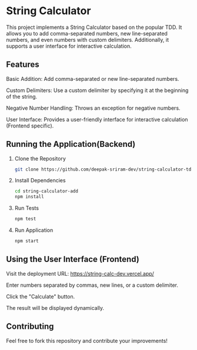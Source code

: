 # String Calculator

This project implements a String Calculator based on the popular TDD. It allows you to add comma-separated numbers, new line-separated numbers, and even numbers with custom delimiters. Additionally, it supports a user interface for interactive calculation.

## Features

Basic Addition: Add comma-separated or new line-separated numbers.

Custom Delimiters: Use a custom delimiter by specifying it at the beginning of the string.

Negative Number Handling: Throws an exception for negative numbers.

User Interface: Provides a user-friendly interface for interactive calculation (Frontend specific).

## Running the Application(Backend)

1. Clone the Repository

    ```bash
    git clone https://github.com/deepak-sriram-dev/string-calculator-tdd.git
    ```

2. Install Dependencies
    ```bash
    cd string-calculator-add
    npm install
    ```

3. Run Tests
    ```bash
    npm test
    ```

4. Run Application
    ```bash
    npm start
    ```

## Using the User Interface (Frontend)

Visit the deployment URL: https://string-calc-dev.vercel.app/

Enter numbers separated by commas, new lines, or a custom delimiter.

Click the "Calculate" button.

The result will be displayed dynamically.

## Contributing

Feel free to fork this repository and contribute your improvements!
